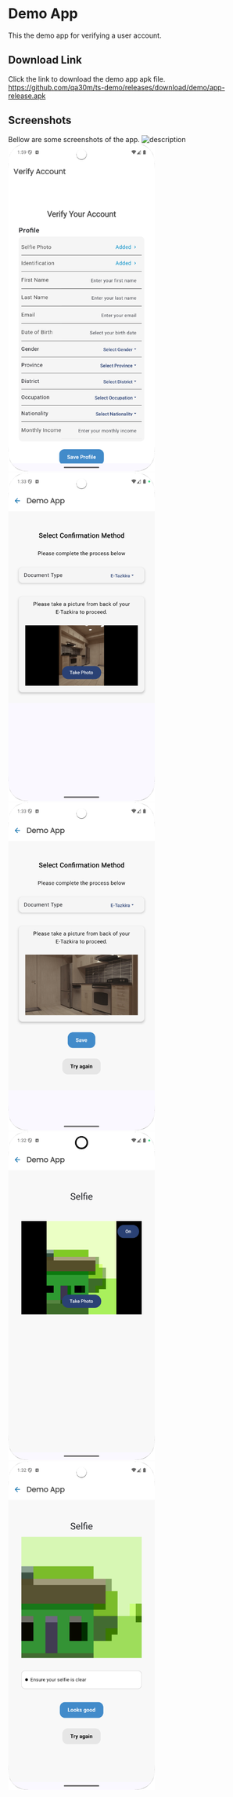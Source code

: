 # Demo App
This the demo app for verifying a user account.

## Download Link
Click the link to download the demo app apk file.
https://github.com/qa30m/ts-demo/releases/download/demo/app-release.apk

## Screenshots
Bellow are some screenshots of the app.
<img src="image-url.png" alt="description" width="300">
<img src="app/release/Screenshot_20250112_015925.png" alt="Screenshot" width="300">
<img src="app/release/Screenshot_20250112_013314.png" alt="Screenshot" width="300">
<img src="app/release/Screenshot_20250112_013326.png" alt="Screenshot" width="300">
<img src="app/release/Screenshot_20250112_013242.png" alt="Screenshot" width="300">
<img src="app/release/Screenshot_20250112_013256.png" alt="Screenshot" width="300">

